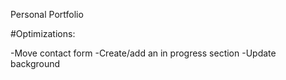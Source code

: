 Personal Portfolio

#Optimizations:

-Move contact form
-Create/add an in progress section
-Update background